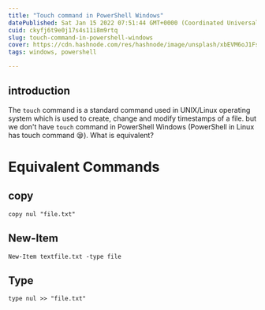 ```yaml
---
title: "Touch command in PowerShell Windows"
datePublished: Sat Jan 15 2022 07:51:44 GMT+0000 (Coordinated Universal Time)
cuid: ckyfj6t9e0j17s4s11i8m9rtq
slug: touch-command-in-powershell-windows
cover: https://cdn.hashnode.com/res/hashnode/image/unsplash/xbEVM6oJ1Fs/upload/v1642103519450/BZbvaWJOI.jpeg
tags: windows, powershell

---
```


## introduction
The `touch` command is a standard command used in UNIX/Linux operating system which is used to create, change and modify timestamps of a file. but we don't have `touch` command in PowerShell Windows (PowerShell in Linux has touch command 😪). What is equivalent?
# Equivalent Commands
## copy

```
copy nul "file.txt"
``` 

## New-Item
```
New-Item textfile.txt -type file
```
## Type
```
type nul >> "file.txt"
```